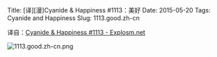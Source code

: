 Title: [译][漫]Cyanide & Happiness #1113：美好
Date: 2015-05-20
Tags: Cyanide and Happiness
Slug: 1113.good.zh-cn

译自：[Cyanide & Happiness #1113 - Explosm.net](http://explosm.net/comics/1113/)


![1113.good.zh-cn.png](/static/images/comics/1113.good.zh-cn.png)